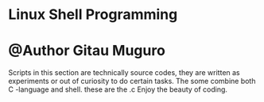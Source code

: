# Linux Shell Programming
# @Author Gitau Muguro

Scripts in this section are technically source codes, they are written as experiments or out of curiosity to do certain tasks.
The some combine both C -language and shell. these are the .c
Enjoy the beauty of coding.
